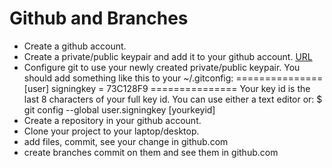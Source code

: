 # Github and Branches

* Create a github account.
* Create a private/public keypair and add it to your github account.
    [URL](https://docs.github.com/en/authentication/connecting-to-github-with-ssh/generating-a-new-ssh-key-and-adding-it-to-the-ssh-agent)
* Configure git to use your newly created private/public keypair.
    You should add something like this to your ~/.gitconfig:
===============
    [user]
        signingkey = 73C128F9
===============
    Your key id is the last 8 characters of your full key id.
    You can use either a text editor or:
    $ git config --global user.signingkey [yourkeyid]
* Create a repository in your github account.
* Clone your project to your laptop/desktop.
* add files, commit, see your change in github.com
* create branches commit on them and see them in github.com
